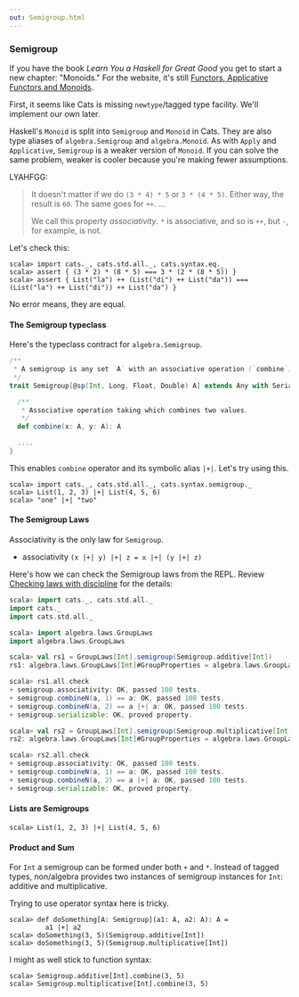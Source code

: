 ```yaml
---
out: Semigroup.html
---
```


  [clwd]: checking-laws-with-discipline.html
  [fafm]: http://learnyouahaskell.com/functors-applicative-functors-and-monoids

### Semigroup

If you have the book _Learn You a Haskell for Great Good_ you get to start a new chapter: "Monoids." For the website, it's still [Functors, Applicative Functors and Monoids][fafm].

First, it seems like Cats is missing `newtype`/tagged type facility.
We'll implement our own later.

Haskell's `Monoid` is split into `Semigroup` and `Monoid` in Cats. They are also type aliases of `algebra.Semigroup` and `algebra.Monoid`. As with `Apply` and `Applicative`, `Semigroup` is a weaker version of `Monoid`. If you can solve the same problem, weaker is cooler because you're making fewer assumptions.

LYAHFGG:

> It doesn't matter if we do `(3 * 4) * 5` or `3 * (4 * 5)`. Either way, the result is `60`. The same goes for `++`.
> ...
>
> We call this property *associativity*. `*` is associative, and so is `++`, but `-`, for example, is not.

Let's check this:

```console:new
scala> import cats._, cats.std.all._, cats.syntax.eq._
scala> assert { (3 * 2) * (8 * 5) === 3 * (2 * (8 * 5)) }
scala> assert { List("la") ++ (List("di") ++ List("da")) === (List("la") ++ List("di")) ++ List("da") }
```

No error means, they are equal.

#### The Semigroup typeclass

Here's the typeclass contract for `algebra.Semigroup`.

```scala
/**
 * A semigroup is any set `A` with an associative operation (`combine`).
 */
trait Semigroup[@sp(Int, Long, Float, Double) A] extends Any with Serializable {

  /**
   * Associative operation taking which combines two values.
   */
  def combine(x: A, y: A): A

  ....
}
```

This enables `combine` operator and its symbolic alias `|+|`. Let's try using this.

```console
scala> import cats._, cats.std.all._, cats.syntax.semigroup._
scala> List(1, 2, 3) |+| List(4, 5, 6)
scala> "one" |+| "two"
```

#### The Semigroup Laws

Associativity is the only law for `Semigroup`.

- associativity `(x |+| y) |+| z = x |+| (y |+| z)`

Here's how we can check the Semigroup laws from the REPL.
Review [Checking laws with discipline][clwd] for the details:

```scala
scala> import cats._, cats.std.all._
import cats._
import cats.std.all._

scala> import algebra.laws.GroupLaws
import algebra.laws.GroupLaws

scala> val rs1 = GroupLaws[Int].semigroup(Semigroup.additive[Int])
rs1: algebra.laws.GroupLaws[Int]#GroupProperties = algebra.laws.GroupLaws\$GroupProperties@3f8dc1c5

scala> rs1.all.check
+ semigroup.associativity: OK, passed 100 tests.
+ semigroup.combineN(a, 1) == a: OK, passed 100 tests.
+ semigroup.combineN(a, 2) == a |+| a: OK, passed 100 tests.
+ semigroup.serializable: OK, proved property.

scala> val rs2 = GroupLaws[Int].semigroup(Semigroup.multiplicative[Int])
rs2: algebra.laws.GroupLaws[Int]#GroupProperties = algebra.laws.GroupLaws\$GroupProperties@699dd73d

scala> rs2.all.check
+ semigroup.associativity: OK, passed 100 tests.
+ semigroup.combineN(a, 1) == a: OK, passed 100 tests.
+ semigroup.combineN(a, 2) == a |+| a: OK, passed 100 tests.
+ semigroup.serializable: OK, proved property.
```

#### Lists are Semigroups

```console
scala> List(1, 2, 3) |+| List(4, 5, 6)
```

#### Product and Sum

For `Int` a semigroup can be formed under both `+` and `*`.
Instead of tagged types, non/algebra provides two instances of
semigroup instances for `Int`: additive and multiplicative.

Trying to use operator syntax here is tricky.

```console
scala> def doSomething[A: Semigroup](a1: A, a2: A): A =
         a1 |+| a2
scala> doSomething(3, 5)(Semigroup.additive[Int])
scala> doSomething(3, 5)(Semigroup.multiplicative[Int])
```

I might as well stick to function syntax:

```console
scala> Semigroup.additive[Int].combine(3, 5)
scala> Semigroup.multiplicative[Int].combine(3, 5)
```
